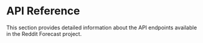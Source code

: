 # API Reference

This section provides detailed information about the API endpoints available in the Reddit Forecast project.
